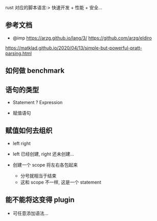 rust 对应的脚本语言:> 快速开发 + 性能 + 安全...

## 参考文档

- @imp https://arzg.github.io/lang/3/
  https://github.com/arzg/eldiro

https://matklad.github.io/2020/04/13/simple-but-powerful-pratt-parsing.html

## 如何做 benchmark

## 语句的类型

- Statement ? Expression

- 赋值语句

## 赋值如何去组织

- left right
- left 已经创建, right 还未创建...
- 创建一个 scope 将左右各包起来

  - 分号就相当于结束
  - 这和 scope 不一样, 这是一个 statement

## 能不能将这变得 plugin

- 可任意添加语法...

